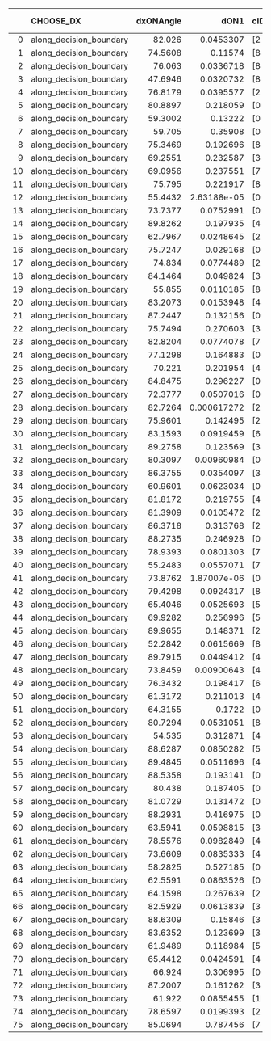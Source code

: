 |    | CHOOSE_DX               |   dxONAngle |        dON1 | cIDON1   |   dON_patch_1 |   nTON |         dON |   dxOFFAngle |       dOFF1 | cIDOFF1   |   dOFF_patch_1 |   nTOFF |        dOFF | SUCCESS   |   nExp |   dual_point_id |   subpoint_time_seconds |   total_execution_time |        logp |         dOFF/dON | Vote dOFF>dON   |
|---:|:------------------------|------------:|------------:|:---------|--------------:|-------:|------------:|-------------:|------------:|:----------|---------------:|--------:|------------:|:----------|-------:|----------------:|------------------------:|-----------------------:|------------:|-----------------:|:----------------|
|  0 | along_decision_boundary |     82.026  | 0.0453307   | [2 7]    |   0.0453307   |      1 | 0.0453307   |      75.0225 | 0.020123    | [2 7]     |    0.020123    |       1 | 0.020123    | False     |      1 |               1 |                 2.055   |                2.40664 |  0          |      0.443915    | False           |
|  1 | along_decision_boundary |     74.5608 | 0.11574     | [8 9]    |   0.11574     |      1 | 0.11574     |      81.7684 | 0.0585096   | [8 9]     |    0.0585096   |       1 | 0.0585096   | False     |      2 |               4 |                 1.23963 |                3.73972 | -0.5        |      0.505527    | False           |
|  2 | along_decision_boundary |     76.063  | 0.0336718   | [8 9]    |   0.0336718   |      1 | 0.0336718   |      82.2832 | 0.00779201  | [8 9]     |    0.00779201  |       1 | 0.00779201  | False     |      3 |               7 |                 1.21702 |                8.54034 | -1          |      0.231411    | False           |
|  3 | along_decision_boundary |     47.6946 | 0.0320732   | [8 9]    |   0.0320732   |      1 | 0.0320732   |      51.8359 | 0.0365704   | [8 9]     |    0.0365704   |       1 | 0.0365704   | True      |      4 |               9 |                 1.68308 |               10.2792  | -1.5        |      1.14022     | True            |
|  4 | along_decision_boundary |     76.8179 | 0.0395577   | [2 3]    |   0.0395577   |      1 | 0.0395577   |      73.878  | 1.19339e-05 | [2 3]     |    1.19339e-05 |       1 | 1.19339e-05 | False     |      5 |              10 |                 1.86425 |               12.151   | -0.5        |      0.000301683 | False           |
|  5 | along_decision_boundary |     80.8897 | 0.218059    | [0 4]    |   0.218059    |      1 | 0.218059    |      84.4159 | 0.0664334   | [0 4]     |    0.0664334   |       1 | 0.0664334   | False     |      6 |              11 |                 2.2942  |               14.4492  | -0.9        |      0.304658    | False           |
|  6 | along_decision_boundary |     59.3002 | 0.13222     | [0 1]    |   0.13222     |      1 | 0.13222     |      64.0121 | 0.305752    | [0 1]     |    0.305752    |       1 | 0.305752    | True      |      7 |              12 |                 4.08669 |               18.5429  | -1.33333    |      2.31244     | True            |
|  7 | along_decision_boundary |     59.705  | 0.35908     | [0 1]    |   0.35908     |      1 | 0.35908     |      65.2434 | 0.0565039   | [0 1]     |    0.0565039   |       1 | 0.0565039   | False     |      8 |              14 |                 2.73168 |               21.3387  | -0.642857   |      0.157357    | False           |
|  8 | along_decision_boundary |     75.3469 | 0.192696    | [8 9]    |   0.192696    |      1 | 0.192696    |      74.4442 | 0.0483123   | [8 9]     |    0.0483123   |       1 | 0.0483123   | False     |      9 |              15 |                 2.78832 |               24.132   | -1          |      0.250718    | False           |
|  9 | along_decision_boundary |     69.2551 | 0.232587    | [3 5]    |   0.232587    |      1 | 0.232587    |      72.9181 | 0.0980146   | [3 5]     |    0.0980146   |       1 | 0.0980146   | False     |     10 |              18 |                 3.49157 |               30.3635  | -1.38889    |      0.421411    | False           |
| 10 | along_decision_boundary |     69.0956 | 0.237551    | [7 9]    |   0.237551    |      1 | 0.237551    |      67.6648 | 0.0530838   | [7 9]     |    0.0530838   |       1 | 0.0530838   | False     |     11 |              19 |                 2.2187  |               32.5925  | -1.8        |      0.223463    | False           |
| 11 | along_decision_boundary |     75.795  | 0.221917    | [8 9]    |   0.221917    |      1 | 0.221917    |      61.2454 | 0.216116    | [8 9]     |    0.216116    |       1 | 0.216116    | False     |     12 |              23 |                 2.843   |               39.7246  | -2.22727    |      0.973859    | False           |
| 12 | along_decision_boundary |     55.4432 | 2.63188e-05 | [0 9]    |   2.63188e-05 |      1 | 2.63188e-05 |      89.3697 | 0.353138    | [1 9]     |    0.353138    |       1 | 0.353138    | True      |     13 |              28 |                 4.9323  |               44.8697  | -2.66667    |  13417.7         | True            |
| 13 | along_decision_boundary |     73.7377 | 0.0752991   | [0 4]    |   0.0752991   |      1 | 0.0752991   |      66.7033 | 0.000767413 | [1 4]     |    0.000767413 |       1 | 0.000767413 | False     |     14 |              29 |                 1.19397 |               46.0687  | -1.88462    |      0.0101915   | False           |
| 14 | along_decision_boundary |     89.8262 | 0.197935    | [4 7]    |   0.197935    |      1 | 0.197935    |      80.2267 | 0.155043    | [4 7]     |    0.155043    |       1 | 0.155043    | False     |     15 |              30 |                 3.0839  |               49.1585  | -2.28571    |      0.783302    | False           |
| 15 | along_decision_boundary |     62.7967 | 0.0248645   | [2 3]    |   0.0248645   |      1 | 0.0248645   |      60.8501 | 0.073344    | [2 3]     |    0.073344    |       1 | 0.073344    | True      |     16 |              31 |                 1.10744 |               50.2745  | -2.7        |      2.94975     | True            |
| 16 | along_decision_boundary |     75.7247 | 0.029168    | [0 1]    |   0.029168    |      1 | 0.029168    |      67.5519 | 0.0421644   | [0 1]     |    0.0421644   |       1 | 0.0421644   | True      |     17 |              32 |                 1.50734 |               51.7929  | -2          |      1.44557     | True            |
| 17 | along_decision_boundary |     74.834  | 0.0774489   | [2 4]    |   0.0774489   |      1 | 0.0774489   |      73.7489 | 0.0270738   | [2 4]     |    0.0270738   |       1 | 0.0270738   | False     |     18 |              33 |                 1.40659 |               53.2075  | -1.44118    |      0.349569    | False           |
| 18 | along_decision_boundary |     84.1464 | 0.049824    | [3 4]    |   0.049824    |      1 | 0.049824    |      84.0294 | 0.103093    | [3 4]     |    0.103093    |       1 | 0.103093    | True      |     19 |              36 |                 2.08768 |               67.4876  | -1.77778    |      2.06914     | True            |
| 19 | along_decision_boundary |     55.855  | 0.0110185   | [8 9]    |   0.0110185   |      1 | 0.0110185   |      59.8457 | 0.0220495   | [8 9]     |    0.0220495   |       1 | 0.0220495   | True      |     20 |              38 |                 1.14369 |               68.6829  | -1.28947    |      2.00114     | True            |
| 20 | along_decision_boundary |     83.2073 | 0.0153948   | [4 9]    |   0.0153948   |      1 | 0.0153948   |      75.4551 | 0.142098    | [4 9]     |    0.142098    |       1 | 0.142098    | True      |     21 |              39 |                 2.80176 |               71.4907  | -0.9        |      9.23026     | True            |
| 21 | along_decision_boundary |     87.2447 | 0.132156    | [0 1]    |   0.132156    |      1 | 0.132156    |      76.0323 | 0.0943285   | [0 1]     |    0.0943285   |       1 | 0.0943285   | False     |     22 |              40 |                 1.76924 |               73.2701  | -0.595238   |      0.713766    | False           |
| 22 | along_decision_boundary |     75.7494 | 0.270603    | [3 5]    |   0.270603    |      1 | 0.270603    |      63.7786 | 0.261372    | [3 5]     |    0.261372    |       1 | 0.261372    | False     |     23 |              41 |                 6.99913 |               80.2752  | -0.818182   |      0.96589     | False           |
| 23 | along_decision_boundary |     82.8204 | 0.0774078   | [7 9]    |   0.0774078   |      1 | 0.0774078   |      65.8009 | 0.00650323  | [7 9]     |    0.00650323  |       1 | 0.00650323  | False     |     24 |              44 |                 1.53466 |               91.958   | -1.06522    |      0.0840126   | False           |
| 24 | along_decision_boundary |     77.1298 | 0.164883    | [0 8]    |   0.164883    |      1 | 0.164883    |      80.751  | 7.78777e-06 | [1 8]     |    7.78777e-06 |       1 | 7.78777e-06 | False     |     25 |              45 |                 1.99831 |               93.9663  | -1.33333    |      4.7232e-05  | False           |
| 25 | along_decision_boundary |     70.221  | 0.201954    | [4 6]    |   0.201954    |      1 | 0.201954    |      71.0764 | 0.129171    | [4 6]     |    0.129171    |       1 | 0.129171    | False     |     26 |              46 |                 3.92022 |               97.8955  | -1.62       |      0.639605    | False           |
| 26 | along_decision_boundary |     84.8475 | 0.296227    | [0 1]    |   0.296227    |      1 | 0.296227    |      73.8866 | 0.447733    | [0 1]     |    0.447733    |       1 | 0.447733    | True      |     27 |              49 |                 5.566   |              107.783   | -1.92308    |      1.51145     | True            |
| 27 | along_decision_boundary |     72.3777 | 0.0507016   | [0 1]    |   0.0507016   |      1 | 0.0507016   |      73.6153 | 0.250771    | [0 1]     |    0.250771    |       1 | 0.250771    | True      |     28 |              50 |                 2.40477 |              110.196   | -1.5        |      4.94601     | True            |
| 28 | along_decision_boundary |     82.7264 | 0.000617272 | [2 3]    |   0.000617272 |      1 | 0.000617272 |      85.6681 | 0.0868158   | [2 3]     |    0.0868158   |       1 | 0.0868158   | True      |     29 |              51 |                 1.54422 |              111.749   | -1.14286    |    140.644       | True            |
| 29 | along_decision_boundary |     75.9601 | 0.142495    | [2 3]    |   0.142495    |      1 | 0.142495    |      71.1123 | 0.041772    | [2 3]     |    0.041772    |       1 | 0.041772    | False     |     30 |              52 |                 1.09011 |              112.846   | -0.844828   |      0.293147    | False           |
| 30 | along_decision_boundary |     83.1593 | 0.0919459   | [6 7]    |   0.0919459   |      1 | 0.0919459   |      83.5011 | 0.0327368   | [6 7]     |    0.0327368   |       1 | 0.0327368   | False     |     31 |              54 |                 1.51714 |              116.898   | -1.06667    |      0.356044    | False           |
| 31 | along_decision_boundary |     89.2758 | 0.123569    | [3 6]    |   0.123569    |      1 | 0.123569    |      78.4916 | 0.0451549   | [3 6]     |    0.0451549   |       1 | 0.0451549   | False     |     32 |              57 |                 4.4014  |              124.017   | -1.30645    |      0.365421    | False           |
| 32 | along_decision_boundary |     80.3097 | 0.00960984  | [0 8]    |   0.00960984  |      1 | 0.00960984  |      60.7107 | 0.0920193   | [1 8]     |    0.0920193   |       1 | 0.0920193   | True      |     33 |              59 |                 1.28622 |              125.351   | -1.5625     |      9.57553     | True            |
| 33 | along_decision_boundary |     86.3755 | 0.0354097   | [3 6]    |   0.0354097   |      1 | 0.0354097   |      85.7697 | 0.166985    | [3 6]     |    0.166985    |       1 | 0.166985    | True      |     34 |              60 |                 3.83874 |              129.198   | -1.22727    |      4.7158      | True            |
| 34 | along_decision_boundary |     60.9601 | 0.0623034   | [0 1]    |   0.0623034   |      1 | 0.0623034   |      61.5666 | 0.107315    | [0 1]     |    0.107315    |       1 | 0.107315    | True      |     35 |              62 |                 1.75878 |              131.021   | -0.941176   |      1.72246     | True            |
| 35 | along_decision_boundary |     81.8172 | 0.219755    | [4 8]    |   0.219755    |      1 | 0.219755    |      83.0977 | 0.361957    | [4 8]     |    0.361957    |       1 | 0.361957    | True      |     36 |              68 |                 5.17337 |              142.613   | -0.7        |      1.64709     | True            |
| 36 | along_decision_boundary |     81.3909 | 0.0105472   | [2 4]    |   0.0105472   |      1 | 0.0105472   |      84.1672 | 0.101355    | [2 4]     |    0.101355    |       1 | 0.101355    | True      |     37 |              71 |                 1.85887 |              148.081   | -0.5        |      9.6096      | True            |
| 37 | along_decision_boundary |     86.3718 | 0.313768    | [2 3]    |   0.313768    |      1 | 0.313768    |      80.8863 | 0.0571461   | [2 3]     |    0.0571461   |       1 | 0.0571461   | False     |     38 |              76 |                 2.63016 |              150.928   | -0.337838   |      0.182129    | False           |
| 38 | along_decision_boundary |     88.2735 | 0.246928    | [0 9]    |   0.246928    |      1 | 0.246928    |      61.0859 | 0.000490136 | [1 9]     |    0.000490136 |       1 | 0.000490136 | False     |     39 |              78 |                 3.32458 |              154.321   | -0.473684   |      0.00198493  | False           |
| 39 | along_decision_boundary |     78.9393 | 0.0801303   | [7 8]    |   0.0801303   |      1 | 0.0801303   |      85.9126 | 0.0263027   | [7 8]     |    0.0263027   |       1 | 0.0263027   | False     |     40 |              79 |                 1.9612  |              156.287   | -0.628205   |      0.328249    | False           |
| 40 | along_decision_boundary |     55.2483 | 0.0557071   | [7 9]    |   0.0557071   |      1 | 0.0557071   |      62.9381 | 0.109106    | [7 9]     |    0.109106    |       1 | 0.109106    | True      |     41 |              81 |                 1.37009 |              159.027   | -0.8        |      1.95857     | True            |
| 41 | along_decision_boundary |     73.8762 | 1.87007e-06 | [0 9]    |   1.87007e-06 |      1 | 1.87007e-06 |      88.9836 | 0.252402    | [1 9]     |    0.252402    |       1 | 0.252402    | True      |     42 |              82 |                 2.32356 |              161.356   | -0.597561   | 134969           | True            |
| 42 | along_decision_boundary |     79.4298 | 0.0924317   | [8 9]    |   0.0924317   |      1 | 0.0924317   |      89.8184 | 0.12282     | [8 9]     |    0.12282     |       1 | 0.12282     | True      |     43 |              83 |                 1.25134 |              162.612   | -0.428571   |      1.32877     | True            |
| 43 | along_decision_boundary |     65.4046 | 0.0525693   | [5 6]    |   0.0525693   |      1 | 0.0525693   |      74.4919 | 0.231532    | [5 6]     |    0.231532    |       1 | 0.231532    | True      |     44 |              84 |                 3.54282 |              166.163   | -0.290698   |      4.40432     | True            |
| 44 | along_decision_boundary |     69.9282 | 0.256996    | [5 6]    |   0.256996    |      1 | 0.256996    |      68.0574 | 0.0635565   | [5 6]     |    0.0635565   |       1 | 0.0635565   | False     |     45 |              86 |                 1.92116 |              168.158   | -0.181818   |      0.247306    | False           |
| 45 | along_decision_boundary |     89.9655 | 0.148371    | [2 7]    |   0.148371    |      1 | 0.148371    |      82.7023 | 0.32018     | [2 7]     |    0.32018     |       1 | 0.32018     | True      |     46 |              88 |                 5.3443  |              174.645   | -0.277778   |      2.15797     | True            |
| 46 | along_decision_boundary |     52.2842 | 0.0615669   | [8 9]    |   0.0615669   |      1 | 0.0615669   |      49.051  | 0.006647    | [8 9]     |    0.006647    |       1 | 0.006647    | False     |     47 |              90 |                 1.2361  |              175.942   | -0.173913   |      0.107964    | False           |
| 47 | along_decision_boundary |     89.7915 | 0.0449412   | [4 8]    |   0.0449412   |      1 | 0.0449412   |      87.2172 | 0.152598    | [4 8]     |    0.152598    |       1 | 0.152598    | True      |     48 |              91 |                 2.60169 |              178.551   | -0.265957   |      3.3955      | True            |
| 48 | along_decision_boundary |     73.8459 | 0.00900643  | [4 7]    |   0.00900643  |      1 | 0.00900643  |      82.2769 | 0.288954    | [4 7]     |    0.288954    |       1 | 0.288954    | True      |     49 |              95 |                 5.07043 |              183.767   | -0.166667   |     32.0831      | True            |
| 49 | along_decision_boundary |     76.3432 | 0.198417    | [6 9]    |   0.198417    |      1 | 0.198417    |      80.2281 | 0.432046    | [6 9]     |    0.432046    |       1 | 0.432046    | True      |     50 |              97 |                 2.78693 |              188.546   | -0.0918367  |      2.17746     | True            |
| 50 | along_decision_boundary |     61.3172 | 0.211013    | [4 8]    |   0.211013    |      1 | 0.211013    |      63.8667 | 0.0993311   | [4 8]     |    0.0993311   |       1 | 0.0993311   | False     |     51 |              99 |                 4.22    |              195.184   | -0.04       |      0.470734    | False           |
| 51 | along_decision_boundary |     64.3155 | 0.1722      | [0 9]    |   0.1722      |      1 | 0.1722      |      62.5141 | 6.72651e-06 | [1 9]     |    6.72651e-06 |       1 | 6.72651e-06 | False     |     52 |             100 |                 1.8476  |              197.039   | -0.0882353  |      3.90621e-05 | False           |
| 52 | along_decision_boundary |     80.7294 | 0.0531051   | [8 9]    |   0.0531051   |      1 | 0.0531051   |      75.5562 | 0.0212285   | [8 9]     |    0.0212285   |       1 | 0.0212285   | False     |     53 |             101 |                 2.24159 |              199.289   | -0.153846   |      0.399746    | False           |
| 53 | along_decision_boundary |     54.535  | 0.312871    | [4 8]    |   0.312871    |      1 | 0.312871    |      46.6472 | 0.62285     | [4 8]     |    0.62285     |       1 | 0.62285     | True      |     54 |             102 |                 3.42242 |              202.717   | -0.235849   |      1.99076     | True            |
| 54 | along_decision_boundary |     88.6287 | 0.0850282   | [5 7]    |   0.0850282   |      1 | 0.0850282   |      77.2129 | 0.113519    | [5 7]     |    0.113519    |       1 | 0.113519    | True      |     55 |             105 |                 2.74837 |              210.224   | -0.148148   |      1.33507     | True            |
| 55 | along_decision_boundary |     89.4845 | 0.0511696   | [4 8]    |   0.0511696   |      1 | 0.0511696   |      54.333  | 0.0632368   | [4 8]     |    0.0632368   |       1 | 0.0632368   | True      |     56 |             106 |                 2.63227 |              212.862   | -0.0818182  |      1.23583     | True            |
| 56 | along_decision_boundary |     88.5358 | 0.193141    | [0 3]    |   0.193141    |      1 | 0.193141    |      72.0965 | 0.365684    | [1 3]     |    0.365684    |       1 | 0.365684    | True      |     57 |             109 |                 4.22821 |              217.185   | -0.0357143  |      1.89335     | True            |
| 57 | along_decision_boundary |     80.438  | 0.187405    | [0 1]    |   0.187405    |      1 | 0.187405    |      79.4983 | 0.0375168   | [0 1]     |    0.0375168   |       1 | 0.0375168   | False     |     58 |             110 |                 4.38062 |              221.571   | -0.00877193 |      0.200191    | False           |
| 58 | along_decision_boundary |     81.0729 | 0.131472    | [0 9]    |   0.131472    |      1 | 0.131472    |      81.3237 | 0.733399    | [1 9]     |    0.733399    |       1 | 0.733399    | True      |     59 |             111 |                 7.33921 |              228.92    | -0.0344828  |      5.57838     | True            |
| 59 | along_decision_boundary |     88.2931 | 0.416975    | [0 1]    |   0.416975    |      1 | 0.416975    |      79.8555 | 0.37868     | [0 1]     |    0.37868     |       1 | 0.37868     | False     |     60 |             112 |                 3.92474 |              232.854   | -0.00847458 |      0.90816     | False           |
| 60 | along_decision_boundary |     63.5941 | 0.0598815   | [3 7]    |   0.0598815   |      1 | 0.0598815   |      70.7478 | 0.347438    | [3 7]     |    0.347438    |       1 | 0.347438    | True      |     61 |             114 |                 4.15575 |              237.069   | -0.0333333  |      5.8021      | True            |
| 61 | along_decision_boundary |     78.5576 | 0.0982849   | [4 8]    |   0.0982849   |      1 | 0.0982849   |      78.1938 | 0.000432205 | [4 8]     |    0.000432205 |       1 | 0.000432205 | False     |     62 |             116 |                 2.20413 |              244.538   | -0.00819672 |      0.00439747  | False           |
| 62 | along_decision_boundary |     73.6609 | 0.0835333   | [4 8]    |   0.0835333   |      1 | 0.0835333   |      68.5089 | 0.0927029   | [4 8]     |    0.0927029   |       1 | 0.0927029   | True      |     63 |             118 |                 1.46656 |              246.063   | -0.0322581  |      1.10977     | True            |
| 63 | along_decision_boundary |     58.2825 | 0.527185    | [0 8]    |   0.527185    |      1 | 0.527185    |      52.1    | 0.188031    | [1 8]     |    0.188031    |       1 | 0.188031    | False     |     64 |             119 |                 4.48562 |              250.556   | -0.00793651 |      0.35667     | False           |
| 64 | along_decision_boundary |     62.5591 | 0.0863526   | [0 9]    |   0.0863526   |      1 | 0.0863526   |      78.6425 | 0.026044    | [1 9]     |    0.026044    |       1 | 0.026044    | False     |     65 |             120 |                 1.37813 |              251.941   | -0.03125    |      0.301601    | False           |
| 65 | along_decision_boundary |     64.1598 | 0.267639    | [2 4]    |   0.267639    |      1 | 0.267639    |      58.0654 | 0.0785962   | [2 4]     |    0.0785962   |       1 | 0.0785962   | False     |     66 |             122 |                 3.6437  |              255.638   | -0.0692308  |      0.293664    | False           |
| 66 | along_decision_boundary |     82.5929 | 0.0613839   | [3 7]    |   0.0613839   |      1 | 0.0613839   |      88.2622 | 0.392055    | [3 7]     |    0.392055    |       1 | 0.392055    | True      |     67 |             126 |                 2.85506 |              261.555   | -0.121212   |      6.38693     | True            |
| 67 | along_decision_boundary |     88.6309 | 0.15846     | [3 7]    |   0.15846     |      1 | 0.15846     |      75.4601 | 0.53042     | [3 7]     |    0.53042     |       1 | 0.53042     | True      |     68 |             127 |                 4.72721 |              266.288   | -0.0671642  |      3.34735     | True            |
| 68 | along_decision_boundary |     83.6352 | 0.123699    | [3 5]    |   0.123699    |      1 | 0.123699    |      83.238  | 0.0677387   | [3 5]     |    0.0677387   |       1 | 0.0677387   | False     |     69 |             129 |                 2.36103 |              271.115   | -0.0294118  |      0.547609    | False           |
| 69 | along_decision_boundary |     61.9489 | 0.118984    | [5 7]    |   0.118984    |      1 | 0.118984    |      45.9909 | 0.0048988   | [5 7]     |    0.0048988   |       1 | 0.0048988   | False     |     70 |             131 |                 2.48823 |              273.656   | -0.0652174  |      0.0411719   | False           |
| 70 | along_decision_boundary |     65.4412 | 0.0424591   | [4 8]    |   0.0424591   |      1 | 0.0424591   |      61.4553 | 0.0496847   | [4 8]     |    0.0496847   |       1 | 0.0496847   | True      |     71 |             136 |                 1.36341 |              289.117   | -0.114286   |      1.17018     | True            |
| 71 | along_decision_boundary |     66.924  | 0.306995    | [0 1]    |   0.306995    |      1 | 0.306995    |      67.631  | 0.115641    | [0 1]     |    0.115641    |       1 | 0.115641    | False     |     72 |             138 |                 4.38415 |              293.563   | -0.0633803  |      0.376688    | False           |
| 72 | along_decision_boundary |     87.2007 | 0.161262    | [3 5]    |   0.161262    |      1 | 0.161262    |      81.3052 | 0.191041    | [3 5]     |    0.191041    |       1 | 0.191041    | True      |     73 |             140 |                 3.8566  |              299.12    | -0.111111   |      1.18466     | True            |
| 73 | along_decision_boundary |     61.922  | 0.0855455   | [1 7]    |   0.0855455   |      1 | 0.0855455   |      89.7047 | 0.116294    | [0 7]     |    0.116294    |       1 | 0.116294    | True      |     74 |             144 |                 1.39649 |              304.861   | -0.0616438  |      1.35944     | True            |
| 74 | along_decision_boundary |     78.6597 | 0.0199393   | [2 8]    |   0.0199393   |      1 | 0.0199393   |      76.014  | 0.126013    | [2 8]     |    0.126013    |       1 | 0.126013    | True      |     75 |             145 |                 2.59758 |              307.464   | -0.027027   |      6.31983     | True            |
| 75 | along_decision_boundary |     85.0694 | 0.787456    | [7 8]    |   0.787456    |      1 | 0.787456    |      60.2708 | 0.129069    | [7 8]     |    0.129069    |       1 | 0.129069    | False     |     76 |             147 |                 7.47585 |              315       | -0.00666667 |      0.163906    | False           |